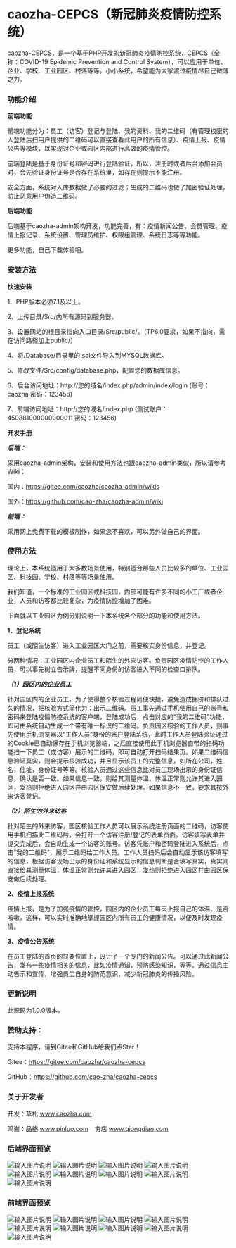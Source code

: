 # caozha-CEPCS（新冠肺炎疫情防控系统）

caozha-CEPCS，是一个基于PHP开发的新冠肺炎疫情防控系统，CEPCS（全称：COVID-19 Epidemic Prevention and Control System），可以应用于单位、企业、学校、工业园区、村落等等。小小系统，希望能为大家渡过疫情尽自己微薄之力。

### 功能介绍

**前端功能**

前端功能分为：员工（访客）登记与登陆、我的资料、我的二维码（有管理权限的人登陆后扫用户提供的二维码可以直接查看此用户的所有信息）、疫情上报、疫情公告等模块，以实现对企业或园区内部进行高效的疫情管控。

前端登陆是基于身份证号和密码进行登陆验证，所以，注册时或者后台添加会员时，会先验证身份证号是否存在系统里，如存在则提示不能注册。

安全方面，系统对入库数据做了必要的过滤；生成的二维码也做了加密验证处理，防止恶意用户伪造二维码。


**后端功能**

后端基于caozha-admin架构开发，功能完善，有：疫情新闻公告、会员管理、疫情上报记录、系统设置、管理员维护、权限组管理、系统日志等等功能。


更多功能，自己下载体验吧。


### 安装方法

**快速安装**

1、PHP版本必须7.1及以上。

2、上传目录/Src/内所有源码到服务器。

3、设置网站的根目录指向入口目录/Src/public/。（TP6.0要求，如果不指向，需在访问路径加上public/）

4、将/Database/目录里的.sql文件导入到MYSQL数据库。

5、修改文件/Src/config/database.php，配置您的数据库信息。

6、后台访问地址：http://您的域名/index.php/admin/index/login   (账号：caozha   密码：123456)

7、前端访问地址：http://您的域名/index.php   (测试账户：450881000000000011  密码：123456)

 
**开发手册**

***后端：***

采用caozha-admin架构，安装和使用方法也跟caozha-admin类似，所以请参考Wiki：

国内：https://gitee.com/caozha/caozha-admin/wikis

国外：https://github.com/cao-zha/caozha-admin/wiki

***前端：***

采用网上免费下载的模板制作，如果您不喜欢，可以另外做自己的界面。


### 使用方法

理论上，本系统适用于大多数场景使用，特别适合那些人员比较多的单位、工业园区、科技园、学校、村落等等场景使用。

我们知道，一个标准的工业园区或科技园，内部可能有许多不同的小工厂或者企业，人员和访客都比较复杂，为疫情防控增加了困难。

下面就以工业园区为例分别说明一下本系统各个部分的功能和使用方法。

**1、登记系统**

员工（或陌生访客）进入工业园区大门之前，需要核实身份信息，并登记。

分两种情况：工业园区内企业员工和陌生的外来访客。负责园区疫情防控的工作人员，可以事先树立告示牌，提醒不同身份的访客进入不同的检查口排队。

***（1）园区内的企业员工***

针对园区内的企业员工，为了使得整个核验过程简便快捷，避免造成拥挤和排队过久的情况，把核验方式简化为：出示二维码。员工事先通过手机使用自己的账号和密码来登陆疫情防控系统的客户端，登陆成功后，点击对应的“我的二维码”功能，即可由系统自动生成一个带有唯一标识的二维码。负责园区核验的工作人员，则事先使用手机浏览器以“工作人员”身份的账户登陆系统，此时工作人员登陆验证通过的Cookie已自动保存在手机浏览器端，之后直接使用此手机浏览器自带的扫码功能扫一下员工（或访客）展示的二维码，即可自动打开扫码结果页。如果二维码信息验证真实，则会提示核验成功，并且显示该员工的完整信息，如所在公司，姓名，住址，身份证号等等。核验人员通过这些信息比对员工现场出示的身份证信息，确认是否一致。如果信息一致，则给其测量体温，体温正常则允许其进入园区，发热则拒绝进入园区并由园区保安做后续处理。如果信息不一致，要求其按外来访客登记。

***（2）陌生的外来访客***

针对陌生的外来访客，园区核验工作人员可以展示系统注册页面的二维码，访客使用手机扫描此二维码后，会打开一个访客注册/登记的表单页面。访客填写表单并提交完成后，会自动生成一个访客的账号。访客凭账户和密码登陆进入系统后，点击“我的二维码”，展示二维码给工作人员。工作人员扫码后会自动显示该访客填写的信息，根据访客现场出示的身份证和系统显示的信息判断是否填写真实，真实则直接给其测量体温，体温正常则允许其进入园区，发热则拒绝进入园区并由园区保安做后续处理。

**2、疫情上报系统**

疫情上报，是为了加强疫情的管控，园区内的企业员工每天上报自己的体温、是否咳嗽。这样，可以实时准确地掌握园区内所有员工的健康情况，以便及时发现疫情。

**3、疫情公告系统**

在员工登陆的首页的显要位置上，设计了一个专门的新闻公告。可以通过此新闻公告，发布一些疫情相关的信息，比如疫情通知，预防感染知识，等等。通过信息主动告示和宣传，增强员工自身的防范意识，减少新冠肺炎的传播风险。

 
### 更新说明

此源码为1.0.0版本。

### 赞助支持：

支持本程序，请到Gitee和GitHub给我们点Star！

Gitee：https://gitee.com/caozha/caozha-cepcs

GitHub：https://github.com/cao-zha/caozha-cepcs

### 关于开发者

开发：草札 www.caozha.com

鸣谢：品络 www.pinluo.com  &ensp;  穷店 www.qiongdian.com



### 后端界面预览
![输入图片说明](https://images.gitee.com/uploads/images/2020/0525/172559_95aae385_7397417.png "1.png")
![输入图片说明](https://images.gitee.com/uploads/images/2020/0525/172608_f182105c_7397417.png "2.png")
![输入图片说明](https://images.gitee.com/uploads/images/2020/0525/172615_683685ae_7397417.png "3.png")
![输入图片说明](https://images.gitee.com/uploads/images/2020/0525/173140_340a0811_7397417.png "13.png")
![输入图片说明](https://images.gitee.com/uploads/images/2020/0525/173150_c9c7cb57_7397417.png "14.png")
![输入图片说明](https://images.gitee.com/uploads/images/2020/0525/173157_41132cb9_7397417.png "15.png")
![输入图片说明](https://images.gitee.com/uploads/images/2020/0525/173205_59660680_7397417.png "16.png")
![输入图片说明](https://images.gitee.com/uploads/images/2020/0525/173214_9dbd6a9d_7397417.png "17.png")
![输入图片说明](https://images.gitee.com/uploads/images/2020/0525/173222_4806cd33_7397417.png "18.png")


### 前端界面预览
![输入图片说明](https://images.gitee.com/uploads/images/2020/0525/172653_ce6a8350_7397417.png "4.png")
![输入图片说明](https://images.gitee.com/uploads/images/2020/0525/172701_7f9c43f1_7397417.png "5.png")
![输入图片说明](https://images.gitee.com/uploads/images/2020/0525/172708_07946068_7397417.png "6.png")
![输入图片说明](https://images.gitee.com/uploads/images/2020/0525/172716_213ffdab_7397417.png "7.png")
![输入图片说明](https://images.gitee.com/uploads/images/2020/0525/172724_6e1c9501_7397417.png "8.png")
![输入图片说明](https://images.gitee.com/uploads/images/2020/0525/172733_49f5addd_7397417.png "9.png")
![输入图片说明](https://images.gitee.com/uploads/images/2020/0525/172741_a080b317_7397417.png "10.png")
![输入图片说明](https://images.gitee.com/uploads/images/2020/0525/172805_d3151179_7397417.png "11.png")
![输入图片说明](https://images.gitee.com/uploads/images/2020/0525/172814_f14e5873_7397417.png "12.png")


